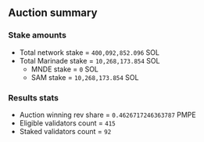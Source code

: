 ## Auction summary

### Stake amounts
- Total network stake = `400,092,852.096` SOL
- Total Marinade stake = `10,268,173.854` SOL
  - MNDE stake = `0` SOL
  - SAM stake = `10,268,173.854` SOL

### Results stats
- Auction winning rev share = `0.4626717246363787` PMPE
- Eligible validators count = `415`
- Staked validators count = `92`
